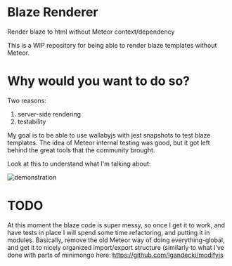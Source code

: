 # Blaze Renderer
Render blaze to html without Meteor context/dependency

This is a WIP repository for being able to render blaze templates without Meteor.

# Why would you want to do so?

Two reasons:
1) server-side rendering
2) testability

My goal is to be able to use wallabyjs with jest snapshots to test blaze templates.
The idea of Meteor internal testing was good, but it got left behind the great tools that the community brought. 

Look at this to understand what I'm talking about:

![demonstration](http://g.recordit.co/otCOmHvHoj.gif)

# TODO

At this moment the blaze code is super messy, so once I get it to work, and have tests in place I will spend some time refactoring, and putting it in modules. Basically, remove the old Meteor way of doing everything-global, and get it to nicely organized import/export structure (similarly to what I've done with parts of minimongo here: https://github.com/lgandecki/modifyjs
